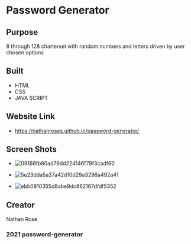 # Password Generator

## Purpose 
 8 through 128 charterset with random numbers and letters driven by user chosen options

## Built 
* HTML
* CSS
* JAVA SCRIPT

## Website Link
* https://nathanroses.github.io/password-generator/

## Screen Shots

* ![09166fb80ad79dd224146f79f3cadf60](https://user-images.githubusercontent.com/87315662/132160774-ec7082e4-eb07-45a5-b0d5-bbf18782d58d.png)

* ![5e23dda5a37a42d10d29a3296a492a41](https://user-images.githubusercontent.com/87315662/132160886-174bae78-d064-4179-a18b-1ba0fd2934ba.png)

* ![ebb0910355d8abe9dc862167dfdf5352](https://user-images.githubusercontent.com/87315662/132160954-54057310-9614-41cf-8405-773fa081b2e1.png)


## Creator
   Nathan Rose
    
### 2021 password-generator

